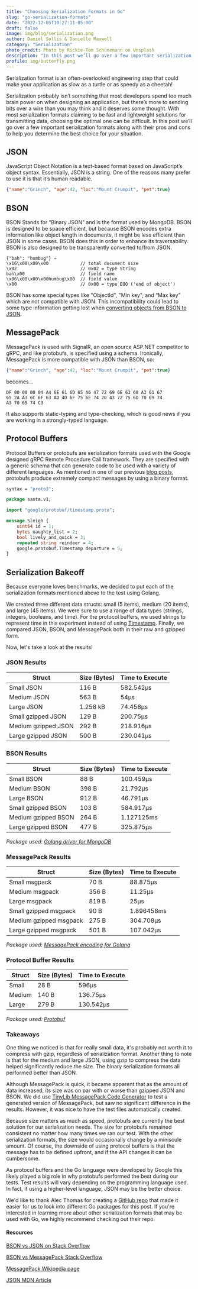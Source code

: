 ```yaml
---
title: "Choosing Serialization Formats in Go"
slug: "go-serialization-formats"
date: "2022-12-05T10:27:11-05:00"
draft: false
image: img/blog/serialization.png
author: Daniel Sollis & Danielle Maxwell
category: "Serialization"
photo_credit: Photo by Rickie-Tom Schünemann on Unsplash
description: "In this post we’ll go over a few important serialization formats along with their pros and cons to help you determine the best choice for your situation."
profile: img/butterfly.png
---
```


Serialization format is an often-overlooked engineering step that could make your application as slow as a turtle or as speedy as a cheetah!

<!--more-->

Serialization probably isn’t something that most developers spend too much brain power on when designing an application, but there’s more to sending bits over a wire than you may think and it deserves some thought. With most serialization formats claiming to be fast and lightweight solutions for transmitting data, choosing the optimal one can be difficult. In this post we’ll go over a few important serialization formats along with their pros and cons to help you determine the best choice for your situation.

## JSON

JavaScript Object Notation is a text-based format based on JavaScript’s object syntax. Essentially, JSON is a string. One of the reasons many prefer to use it is that it’s human readable.

```json
{"name":"Grinch", "age":42, "loc":"Mount Crumpit", "pet":true}
```

## BSON

BSON Stands for “Binary JSON” and is the format used by MongoDB. BSON is designed to be space efficient, but because BSON encodes extra information like object length in documents, it might be less efficient than JSON in some cases. BSON does this in order to enhance its traversability. BSON is also designed to be transparently converted to/from JSON.

```
{"bah": "humbug"} →
\x16\x00\x00\x00            // total document size
\x02                        // 0x02 = type String
bah\x00                     // field name
\x06\x00\x00\x00humbug\x00  // field value
\x00                        // 0x00 = type EOO ('end of object')
```

BSON has some special types like "ObjectId", "Min key", and “Max key" which are not compatible with JSON. This incompatibility could lead to some type information getting lost when [converting objects from BSON to JSON](https://stackoverflow.com/questions/12438280/what-is-bson-and-exactly-how-is-it-different-from-json).


## MessagePack

MessagePack is used with SignalR, an open source ASP.NET competitor to gRPC, and like protobufs, is specified using a schema. Ironically, MessagePack is more compatible with JSON than BSON, so:

```json
{"name":"Grinch", "age":42, "loc":"Mount Crumpit", "pet":true}
```
becomes...
```
DF 00 00 00 04 A4 6E 61 6D 65 A6 47 72 69 6E 63 68 A3 61 67
65 2A A3 6C 6F 63 AD 4D 6F 75 6E 74 20 43 72 75 6D 70 69 74
A3 70 65 74 C3
```

It also supports static-typing and type-checking, which is good news if you are working in a strongly-typed language.

## Protocol Buffers

Protocol Buffers or protobufs are serialization formats used with the Google designed gRPC Remote Procedure Call framework. They are specified with a generic schema that can generate code to be used with a variety of different languages. As mentioned in one of our previous [blog posts](https://rotational.io/blog/what-are-protocol-buffers/), protobufs produce extremely compact messages by using a binary format.

```proto
syntax = "proto3";

package santa.v1;

import "google/protobuf/timestamp.proto";

message Sleigh {
    uint64 id = 1;
    bytes naughty_list = 2;
    bool lively_and_quick = 3;
    repeated string reindeer = 4;
    google.protobuf.Timestamp departure = 5;
}
```

## Serialization Bakeoff

Because everyone loves benchmarks, we decided to put each of the serialization formats mentioned above to the test using Golang.

We created three different data structs: small (5 items), medium (20 items), and large (45 items). We were sure to use a range of data types (strings, integers, booleans, and time). For the protocol buffers, we used strings to represent time in this experiment instead of using [Timestamp](https://developers.google.com/protocol-buffers/docs/reference/google.protobuf#google.protobuf.Timestamp). Finally, we compared JSON, BSON, and MessagePack both in their raw and gzipped form.

Now, let's take a look at the results!

### JSON Results

| Struct  |  Size (Bytes) |  Time to Execute |
|---|---|---|
| Small JSON  | 116 B | 582.542µs |
| Medium JSON  | 563 B | 54µs |
| Large JSON  | 1.258 kB | 74.458µs |
| Small gzipped JSON | 129 B | 200.75µs |
| Medium gzipped JSON | 292 B | 218.916µs |
| Large gzipped JSON | 500 B | 230.041µs |

### BSON Results

| Struct  |  Size (Bytes) |  Time to Execute |
|---|---|---|
| Small BSON  | 88 B  | 100.459µs |
| Medium BSON  | 398 B | 21.792µs |
| Large BSON  | 912 B | 46.791µs |
| Small gzipped BSON  | 103 B | 584.917µs |
| Medium gzipped BSON | 264 B | 1.127125ms |
| Large gzipped BSON | 477 B | 325.875µs |

*Package used: [Golang driver for MongoDB](https://github.com/mongodb/mongo-go-driver)*

### MessagePack Results

| Struct  |  Size (Bytes) |  Time to Execute |
|---|---|---|
| Small msgpack | 70 B | 88.875µs |
| Medium msgpack | 356 B | 11.25µs |
| Large msgpack | 819 B | 25µs |
| Small gzipped msgpack | 90 B | 1.896458ms |
| Medium gzipped msgpack | 275 B | 304.708µs |
| Large gzipped msgpack | 501 B | 107.042µs |

*Package used: [MessagePack encoding for Golang](github.com/vmihailenco/msgpack)*

### Protocol Buffer Results

| Struct  |  Size (Bytes) |  Time to Execute |
|---|---|---|
| Small | 28 B | 596µs |
| Medium | 140 B | 136.75µs |
| Large | 279 B | 130.542µs |

*Package used: [Protobuf](https://github.com/protocolbuffers/protobuf)*

### Takeaways

One thing we noticed is that for really small data, it's probably not worth it to compress with gzip, regardless of serialization format. Another thing to note is that for the medium and large JSON, using gzip to compress the data helped significantly reduce the size. The binary serialization formats all performed better than JSON.

Although MessagePack is quick, it became apparent that as the amount of data increased, its size was on par with or worse than gzipped JSON and BSON. We did use [TinyLib MessagePack Code Generator](https://github.com/tinylib/msgp) to test a generated version of MessagePack, but saw no significant difference in the results. However, it was nice to have the test files automatically created.

Because size matters as much as speed, protobufs are currently the best solution for our serialization needs. The size for protobufs remained consistent no matter how many times we ran our test. With the other serialization formats, the size would occasionally change by a miniscule amount. Of course, the downside of using protocol buffers is that the message has to be defined upfront, and if the API changes it can be cumbersome.

As protocol buffers and the Go language were developed by Google this likely played a big role in why protobufs performed the best during our tests. Test results will vary depending on the programming language used. In fact, if using a higher-level language, JSON may be the better choice.

We'd like to thank Alec Thomas for creating a [GitHub repo](https://github.com/alecthomas/go_serialization_benchmarks) that made it easier for us to look into different Go packages for this post. If you're interested in learning more about other serialization formats that may be used with Go, we highly recommend checking out their repo.

#### Resources
[BSON vs JSON on Stack Overflow](https://stackoverflow.com/questions/12438280/what-is-bson-and-exactly-how-is-it-different-from-json)

[BSON vs MessagePack Stack Overflow](https://stackoverflow.com/questions/6355497/performant-entity-serialization-bson-vs-messagepack-vs-json)

[MessagePack Wikipedia page](https://en.wikipedia.org/wiki/MessagePack)

[JSON MDN Article](https://developer.mozilla.org/en-US/docs/Learn/JavaScript/Objects/JSON)